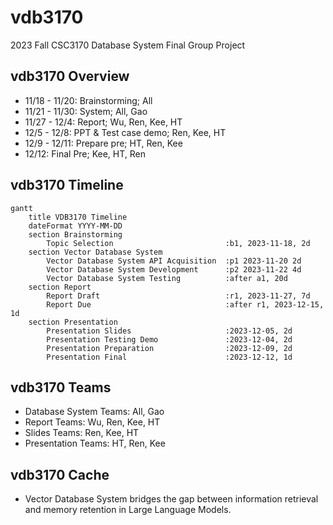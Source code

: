 # vdb3170

2023 Fall CSC3170 Database System Final Group Project

## vdb3170 Overview

- 11/18 - 11/20: Brainstorming; All
- 11/21 - 11/30: System; All, Gao
- 11/27 - 12/4: Report; Wu, Ren, Kee, HT
- 12/5 - 12/8: PPT & Test case demo; Ren, Kee, HT
- 12/9 - 12/11: Prepare pre; HT, Ren, Kee
- 12/12: Final Pre; Kee, HT, Ren

## vdb3170 Timeline

```mermaid
gantt
    title VDB3170 Timeline
    dateFormat YYYY-MM-DD
    section Brainstorming
        Topic Selection                         :b1, 2023-11-18, 2d
    section Vector Database System
        Vector Database System API Acquisition  :p1 2023-11-20 2d
        Vector Database System Development      :p2 2023-11-22 4d
        Vector Database System Testing          :after a1, 20d
    section Report
        Report Draft                            :r1, 2023-11-27, 7d
        Report Due                              :after r1, 2023-12-15, 1d
    section Presentation
        Presentation Slides                     :2023-12-05, 2d
        Presentation Testing Demo               :2023-12-04, 2d
        Presentation Preparation                :2023-12-09, 2d
        Presentation Final                      :2023-12-12, 1d
```

## vdb3170 Teams

- Database System Teams: All, Gao
    <!-- - Database System Implementation:
    - Database System Testing: -->
- Report Teams: Wu, Ren, Kee, HT
    <!-- - Report Abstract:
    - Report Background:
    - Report Description:
    - Report Implementation:
    - Report Testing:
    - Report Conclusion:
    - Report Reference: -->
- Slides Teams: Ren, Kee, HT
    <!-- - Slides Abstract:
    - Slides Background:
    - Slides Implementation: -->
- Presentation Teams: HT, Ren, Kee
    <!-- - Slides Abstract:
    - Slides Background:
    - Slides Design: -->

## vdb3170 Cache

- Vector Database System bridges the gap between information retrieval and memory retention in Large Language Models.
